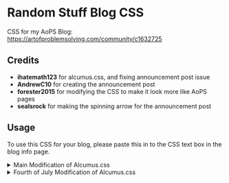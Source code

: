 # Random Stuff Blog CSS

CSS for my AoPS Blog: https://artofproblemsolving.com/community/c1632725

## Credits

- **ihatemath123** for alcumus.css, and fixing announcement post issue
- **AndrewC10** for creating the announcement post
- **forester2015** for modifying the CSS to make it look more like AoPS pages
- **sealsrock** for making the spinning arrow for the announcement post

## Usage

To use this CSS for your blog, please paste this in to the CSS text box in the blog info page.

<details>
    <summary>Main Modification of Alcumus.css</summary>
    <p>
        
```
/*
Alcumus.css (made by ihatemath123), with modifications done by:

- AndrewC10
- forester2015
- sealsrock12
- ihatemath123

If you want to propose a change/fix a bug, please make a pull request here: https://github.com/BypassSpace/Random-Stuff-Blog-CSS
*/

@import url("https://raw.githack.com/BypassSpace/Random-Stuff-Blog-CSS/main/style.css")
```

    
</details>

<details>
    <summary>Fourth of July Modification of Alcumus.css</summary>
    <p>
        
```
/*
Alcumus.css (made by ihatemath123), with modifications done by:

- AndrewC10
- forester2015
- sealsrock12
- ihatemath123

If you want to propose a change/fix a bug, please make a pull request here: https://github.com/BypassSpace/Random-Stuff-Blog-CSS
*/

@import url("https://raw.githack.com/BypassSpace/Random-Stuff-Blog-CSS/main/events/4th-of-july.css")
```

    
</details>

